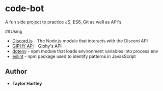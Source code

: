 # code-bot
A fun side project to practice JS, ES6, Git as well as API's.


##Using
* [Discord.js](https://discord.js.org/#/docs/main/stable/general/welcome) - The Node.js module that interacts with the Discord API
* [GIPHY API](https://developers.giphy.com/docs/) - Giphy's API
* [dotenv](https://github.com/motdotla/dotenv) - npm module that loads environment variables into process.env
* [eslint](https://www.npmjs.com/package/eslint) - npm package used to identify patterns in JavasScript


## Author
* **Taylor Hartley** 